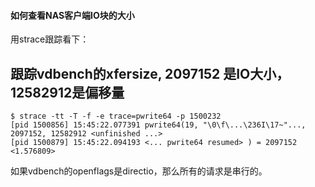 
#### 如何查看NAS客户端IO块的大小

用strace跟踪看下：

##  跟踪vdbench的xfersize, 2097152 是IO大小，12582912是偏移量
```
$ strace -tt -T -f -e trace=pwrite64 -p 1500232
[pid 1500856] 15:45:22.077391 pwrite64(19, "\0\f\...\236I\17~"..., 2097152, 12582912 <unfinished ...>
[pid 1500879] 15:45:22.094193 <... pwrite64 resumed> ) = 2097152 <1.576809>
```
如果vdbench的openflags是directio，那么所有的请求是串行的。
